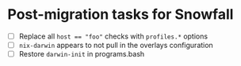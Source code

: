 # Post-migration tasks for Snowfall

- [ ] Replace all `host == "foo"` checks with `profiles.*` options
- [ ] `nix-darwin` appears to not pull in the overlays configuration
- [ ] Restore `darwin-init` in programs.bash
